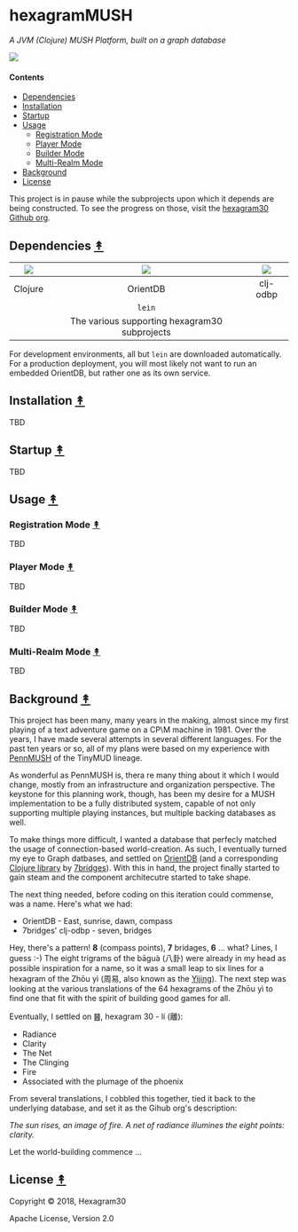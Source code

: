 # hexagramMUSH

*A JVM (Clojure) MUSH Platform, built on a graph database*

[![][logo]][logo-large]


#### Contents

* [Dependencies](#dependencies-)
* [Installation](#installation-)
* [Startup](#startup-)
* [Usage](#usage-)
   * [Registration Mode](#registration-mode-)
   * [Player Mode](#player-mode-)
   * [Builder Mode](#builder-mode-)
   * [Multi-Realm Mode](#multi-realm-mode-)
* [Background](#background-)
* [License](#license-)

This project is in pause while the subprojects upon which it depends are
being constructed. To see the progress on those, visit the
[hexagram30 Github org](https://github.com/hexagram30).


## Dependencies [&#x219F;](#contents)

| [![][clojure-logo]][clojure] | [![][orientdb-logo]][orientdb] | [![][7bridges-logo]][clj-odbp] |
|:----------------------------:|:------------------------------:|:------------------------------:|
| Clojure                      | OrientDB                       | clj-odbp                       |
|                              | `lein`                         |                                |
|                              |The various supporting hexagram30 subprojects |                  |

For development environments, all but `lein` are downloaded automatically.
For a production deployment, you will most likely not want to run an
embedded OrientDB, but rather one as its own service.


## Installation [&#x219F;](#contents)

TBD


## Startup [&#x219F;](#contents)

TBD


## Usage [&#x219F;](#contents)


### Registration Mode [&#x219F;](#contents)

TBD


### Player Mode [&#x219F;](#contents)

TBD


### Builder Mode [&#x219F;](#contents)

TBD


### Multi-Realm Mode [&#x219F;](#contents)

TBD


## Background [&#x219F;](#contents)

This project has been many, many years in the making, almost since my first
playing of a text adventure game on a CP\M machine in 1981. Over the years,
I have made several attempts in several different languages. For the past
ten years or so, all of my plans were based on my experience with
[PennMUSH][pennmush] of the TinyMUD lineage.

As wonderful as PennMUSH is, thera re many thing about it which I would
change, mostly from an infrastructure and organization perspective. The
keystone for this planning work, though, has been my desire for a MUSH
implementation to be a fully distributed system, capable of not only
supporting multiple playing instances, but multiple backing databases
as well.

To make things more difficult, I wanted a database that perfecly matched the
usage of connection-based world-creation. As such, I eventually turned my eye
to Graph datbases, and settled on [OrientDB][orientdb] (and a corresponding
[Clojure library][clj-odbp] by [7bridges][7bridges]). With this in hand, the
project finally started to gain steam and the component architecutre started
to take shape.

The next thing needed, before coding on this iteration could commense, was a
name. Here's what we had:
* OrientDB - East, sunrise, dawn, compass
* 7bridges' clj-odbp - seven, bridges

Hey, there's a pattern! **8** (compass points), **7** bridages, **6** ... what?
Lines, I guess :-) The eight trigrams of the bāguà (八卦) were already in my
head as possible inspiration for a name, so it was a small leap to six lines
for a hexagram of the Zhōu yì (周易, also known as the [Yijing][yijing]).
The next step was looking at the various translations of the 64 hexagrams of
the Zhōu yì to find one that fit with the spirit of building good games for
all.

Eventually, I settled on ䷝, hexagram 30 - lí (離):

* Radiance
* Clarity
* The Net
* The Clinging
* Fire
* Associated with the plumage of the phoenix

From several translations, I cobbled this together, tied it back to the
underlying database, and set it as the Gihub org's description:

*The sun rises, an image of fire. A net of radiance illumines the eight points: clarity.*

Let the world-building commence ...


## License [&#x219F;](#contents)

Copyright © 2018, Hexagram30

Apache License, Version 2.0


<!-- Named page links below: /-->

[logo]: XXX
[logo-large]: XXX
[clojure]: http://clojure.org/
[clojure-logo]: https://raw.githubusercontent.com/hexagram30/resources/master/images/logos/clojure.png
[orientdb-logo]: https://raw.githubusercontent.com/hexagram30/resources/master/images/logos/orientdb.png
[orientdb]: https://orientdb.com/
[7bridges]: https://7bridges.eu/
[7bridges-logo]: https://raw.githubusercontent.com/hexagram30/resources/master/images/logos/7bridges.png
[clj-odbp]: https://github.com/7bridges-eu/clj-odbp
[pennmush]: https://github.com/pennmush]
[yijing]: https://en.wikipedia.org/wiki/I_Ching
